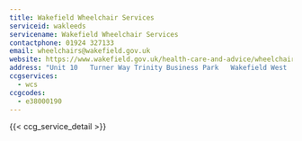 ```yaml
---
title: Wakefield Wheelchair Services
serviceid: wakleeds
servicename: Wakefield Wheelchair Services
contactphone: 01924 327133
email: wheelchairs@wakefield.gov.uk
website: https://www.wakefield.gov.uk/health-care-and-advice/wheelchair-service
address: "Unit 10   Turner Way Trinity Business Park   Wakefield West  Yorkshire  WF2 8EF"
ccgservices:
  - wcs
ccgcodes:
  - e38000190
---
```


{{< ccg_service_detail >}}
